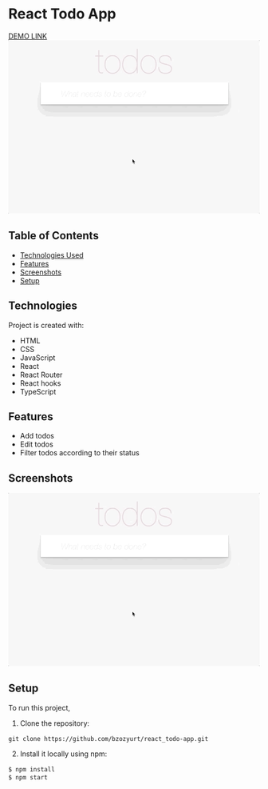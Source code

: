 
# React Todo App
[DEMO LINK](https://bzozyurt.github.io/react_todo-app/)
![todoapp](./description/todoapp.gif)


## Table of Contents
* [Technologies Used](#technologies-used)
* [Features](#features)
* [Screenshots](#screenshots)
* [Setup](#setup)


## Technologies
Project is created with:

* HTML
* CSS
* JavaScript
* React
* React Router
* React hooks
* TypeScript

## Features
- Add todos
- Edit todos
- Filter todos according to their status


## Screenshots
![todoapp](./description/todoapp.gif)


## Setup
To run this project,

1) Clone the repository:

```
git clone https://github.com/bzozyurt/react_todo-app.git

```

2) Install it locally using npm:

```
$ npm install
$ npm start
```

